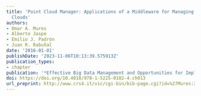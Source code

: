 ```yaml
---
title: 'Point Cloud Manager: Applications of a Middleware for Managing Huge Point
  Clouds'
authors:
- Omar A. Mures
- Alberto Jaspe
- Emilio J. Padrón
- Juan R. Rabuñal
date: '2016-01-01'
publishDate: '2023-11-06T10:13:39.575913Z'
publication_types:
- chapter
publication: '*Effective Big Data Management and Opportunities for Implementation*'
doi: https://doi.org/10.4018/978-1-5225-0182-4.ch013
url_preprint: http://www.crs4.it/vic/cgi-bin/bib-page.cgi?id=%27Mures:2016:PCM%27
---
```



